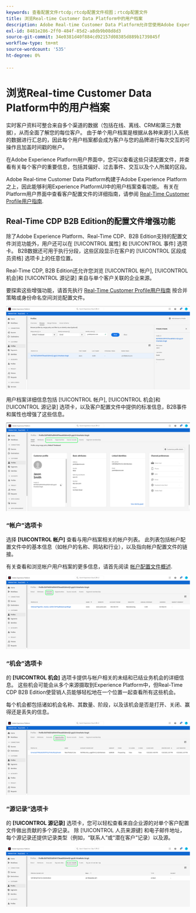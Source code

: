 ```yaml
---
keywords: 查看配置文件rtcdp;rtcdp配置文件视图；rtcdp配置文件
title: 浏览Real-time Customer Data Platform中的用户档案
description: Adobe Real-time Customer Data Platform允许您使用Adobe Experience Platform用户界面浏览实时客户资料数据。
exl-id: 8481e286-2ff0-484f-85d2-a8db9b08d8d3
source-git-commit: 34e0381d40f884cd92157d08385d889b1739845f
workflow-type: tm+mt
source-wordcount: '535'
ht-degree: 0%

---
```



# 浏览Real-time Customer Data Platform中的用户档案

实时客户资料可整合来自多个渠道的数据（包括在线、离线、CRM和第三方数据），从而全面了解您的每位客户。 由于单个用户档案是根据从各种来源引入系统的数据进行汇总的，因此每个用户档案都会成为客户与您的品牌进行每次交互的可操作且加盖时间戳的帐户。

在Adobe Experience Platform用户界面中，您可以查看这些只读配置文件，并查看有关每个客户的重要信息，包括其偏好、过去事件、交互以及个人所属的区段。

Adobe Real-time Customer Data Platform构建于Adobe Experience Platform之上，因此能够利用Experience PlatformUI中的用户档案查看功能。 有关在Platform用户界面中查看客户配置文件的详细指南，请参阅 [Real-Time Customer Profile用户指南](../../profile/ui/user-guide.md).

## Real-Time CDP B2B Edition的配置文件增强功能

除了Adobe Experience Platform、Real-Time CDP、B2B Edition支持的配置文件浏览功能外，用户还可以在 [!UICONTROL 属性] 和 [!UICONTROL 事件] 选项卡。 B2B数据还可用于执行分段，这些区段显示在客户的 [!UICONTROL 区段成员资格] 选项卡上的任意位置。

Real-Time CDP, B2B Edition还允许您浏览 [!UICONTROL 帐户], [!UICONTROL 机会]和 [!UICONTROL 源记录] 来自与单个客户关联的企业来源。

要探索这些增强功能，请首先执行 [Real-Time Customer Profile用户指南](../../profile/ui/user-guide.md) 按合并策略或身份命名空间浏览配置文件。

![](images/b2b-browse-profile.png)

用户档案详细信息包括 [!UICONTROL 帐户], [!UICONTROL 机会]和 [!UICONTROL 源记录] 选项卡，以及客户配置文件中提供的标准信息，B2B事件和属性也增强了这些信息。

![](images/b2b-profile-detail.png)

### “帐户”选项卡

选择 **[!UICONTROL 帐户]** 查看与用户档案相关的帐户列表。 此列表包括帐户配置文件中的基本信息（如帐户的名称、网站和行业），以及指向帐户配置文件的链接。

有关查看和浏览帐户用户档案的更多信息，请首先阅读 [帐户配置文件概述](../accounts/account-profile-overview.md).

![](images/b2b-profile-accounts.png)

### “机会”选项卡

的 **[!UICONTROL 机会]** 选项卡提供与帐户相关的未结和已结业务机会的详细信息。 这些机会可能会从多个来源摄取到Experience Platform中，但Real-Time CDP B2B Edition使营销人员能够轻松地在一个位置一起查看所有这些机会。

每个机会都包括诸如机会名称、其数量、阶段，以及该机会是否是打开、关闭、赢得还是丢失的信息。

![](images/b2b-profile-opportunities.png)

### “源记录”选项卡

的 **[!UICONTROL 源记录]** 选项卡，您可以轻松查看来自企业源的对单个客户配置文件做出贡献的多个源记录。 除 [!UICONTROL 人员来源键] 和电子邮件地址，每个源记录还提供记录类型（例如，“联系人”或“潜在客户”记录）以及源。

![](images/b2b-profile-source-records.png)
